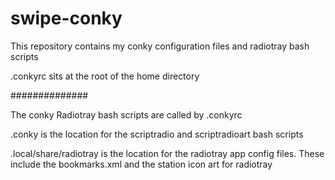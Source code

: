 # swipe-conky

This repository contains my conky configuration files and radiotray bash scripts

.conkyrc sits at the root of the home directory

##############

The conky Radiotray bash scripts are called by .conkyrc

.conky is the location for the scriptradio and scriptradioart bash scripts

.local/share/radiotray is the location for the radiotray app config files. These include the bookmarks.xml and the station icon art for radiotray

